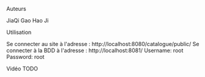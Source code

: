 Auteurs

JiaQi Gao
Hao Ji

Utilisation

Se connecter au site à l'adresse : http://localhost:8080/catalogue/public/
Se connecter à la BDD à l'adresse : http://localhost:8081/ Username: root Password: root

Vidéo
TODO
